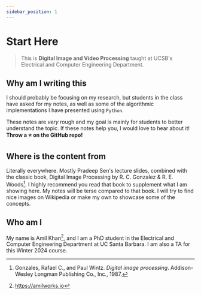 ```yaml
---
sidebar_position: 1
---
```


# Start Here

> This is **Digital Image and Video Processing** taught at UCSB's Electrical and Computer Engineering Department. 

## Why am I writing this

I should probably be focusing on my research, but students in the class have asked for my notes, as well as some of the algorithmic implementations I have presented using `Python`. 

These notes are *very* rough and my goal is mainly for students to better understand the topic. If these notes help you, I would love to hear about it! __Throw a :star: on the GitHub repo!__

## Where is the content from

Literally everywhere. Mostly Pradeep Sen's lecture slides, combined with the classic book, Digital Image Processing by R. C. Gonzalez & R. E. Woods[^1]. I highly recommend you read that book to supplement what I am showing here. My notes will be terse compared to that book. I will try to find nice images on Wikipedia or make my own to showcase some of the concepts.

## Who am I

My name is Amil Khan[^2], and I am a PhD student in the Electrical and Computer Engineering Department at UC Santa Barbara. I am also a TA for this Winter 2024 course.

[^1]: Gonzales, Rafael C., and Paul Wintz. _Digital image processing_. Addison-Wesley Longman Publishing Co., Inc., 1987.
[^2]: https://amilworks.io